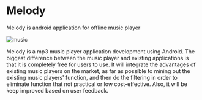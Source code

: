 # Melody
Melody is android application for offline music player

![music](https://user-images.githubusercontent.com/67824570/143303607-41b4833a-46e4-43a7-a7ed-0f635452763a.png)

Melody is a mp3 music player application development using Android. The biggest 
difference between the music player and existing applications is that it is completely 
free for users to use. It will integrate the advantages of existing music players on the 
market, as far as possible to mining out the existing music players' function, and then 
do the filtering in order to eliminate function that not practical or low cost-effective. 
Also, it will be keep improved based on user feedback.



